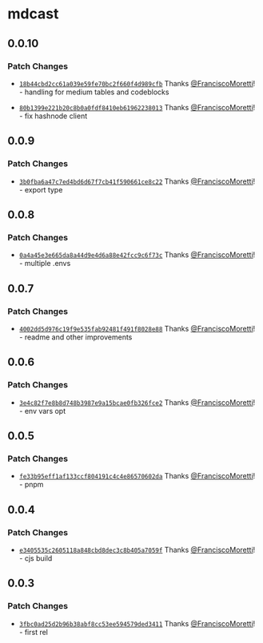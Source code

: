 # mdcast

## 0.0.10

### Patch Changes

- [`18b44cbd2cc61a039e59fe70bc2f660f4d989cfb`](https://github.com/FranciscoMoretti/mdcast/commit/18b44cbd2cc61a039e59fe70bc2f660f4d989cfb) Thanks [@FranciscoMoretti](https://github.com/FranciscoMoretti)! - handling for medium tables and codeblocks

- [`80b1399e221b20c8b0a0fdf8410eb61962238013`](https://github.com/FranciscoMoretti/mdcast/commit/80b1399e221b20c8b0a0fdf8410eb61962238013) Thanks [@FranciscoMoretti](https://github.com/FranciscoMoretti)! - fix hashnode client

## 0.0.9

### Patch Changes

- [`3b0fba6a47c7ed4bd6d67f7cb41f590661ce8c22`](https://github.com/FranciscoMoretti/mdcast/commit/3b0fba6a47c7ed4bd6d67f7cb41f590661ce8c22) Thanks [@FranciscoMoretti](https://github.com/FranciscoMoretti)! - export type

## 0.0.8

### Patch Changes

- [`0a4a45e3e665da8a44d9e4d6a88e42fcc9c6f73c`](https://github.com/FranciscoMoretti/mdcast/commit/0a4a45e3e665da8a44d9e4d6a88e42fcc9c6f73c) Thanks [@FranciscoMoretti](https://github.com/FranciscoMoretti)! - multiple .envs

## 0.0.7

### Patch Changes

- [`4002dd5d976c19f9e535fab92481f491f8028e88`](https://github.com/FranciscoMoretti/mdcast/commit/4002dd5d976c19f9e535fab92481f491f8028e88) Thanks [@FranciscoMoretti](https://github.com/FranciscoMoretti)! - readme and other improvements

## 0.0.6

### Patch Changes

- [`3e4c82f7e8b8d748b3987e9a15bcae0fb326fce2`](https://github.com/FranciscoMoretti/mdcast/commit/3e4c82f7e8b8d748b3987e9a15bcae0fb326fce2) Thanks [@FranciscoMoretti](https://github.com/FranciscoMoretti)! - env vars opt

## 0.0.5

### Patch Changes

- [`fe33b95eff1af133ccf804191c4c4e86570602da`](https://github.com/FranciscoMoretti/mdcast/commit/fe33b95eff1af133ccf804191c4c4e86570602da) Thanks [@FranciscoMoretti](https://github.com/FranciscoMoretti)! - pnpm

## 0.0.4

### Patch Changes

- [`e3405535c2605118a848cbd8dec3c8b405a7059f`](https://github.com/FranciscoMoretti/mdcast/commit/e3405535c2605118a848cbd8dec3c8b405a7059f) Thanks [@FranciscoMoretti](https://github.com/FranciscoMoretti)! - cjs build

## 0.0.3

### Patch Changes

- [`3fbc0ad25d2b96b38abf8cc53ee594579ded3411`](https://github.com/FranciscoMoretti/mdcast/commit/3fbc0ad25d2b96b38abf8cc53ee594579ded3411) Thanks [@FranciscoMoretti](https://github.com/FranciscoMoretti)! - first rel
